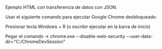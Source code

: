 Ejemplo HTML con transferencia de datos con JSON.



Usar el siguiente comando para ejecutar Google Chrome desbloqueado:


Presionar tecla Windows + R (o escribir ejecutar en la barra de inicio)


Pegar el comando -> chrome.exe --disable-web-security --user-data-dir="C:/ChromeDevSession"
